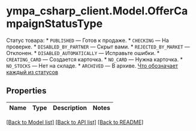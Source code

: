 # ympa_csharp_client.Model.OfferCampaignStatusType
Статус товара:  * `PUBLISHED` — Готов к продаже. * `CHECKING` — На проверке. * `DISABLED_BY_PARTNER` — Скрыт вами. * `REJECTED_BY_MARKET` — Отклонен. * `DISABLED_AUTOMATICALLY` — Исправьте ошибки. * `CREATING_CARD` — Создается карточка. * `NO_CARD` — Нужна карточка. * `NO_STOCKS` — Нет на складе. * `ARCHIVED` — В архиве.  [Что обозначает каждый из статусов](https://yandex.ru/support/marketplace/assortment/add/statuses.html) 

## Properties

Name | Type | Description | Notes
------------ | ------------- | ------------- | -------------

[[Back to Model list]](../README.md#documentation-for-models) [[Back to API list]](../README.md#documentation-for-api-endpoints) [[Back to README]](../README.md)

